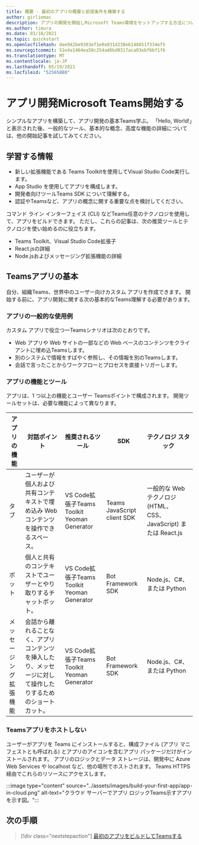 ```yaml
---
title: 概要 - 最初のアプリの概要と前提条件を構築する
author: girliemac
description: アプリの開発を開始しMicrosoft Teams環境をセットアップする方法について学習します。
ms.author: timura
ms.date: 03/18/2021
ms.topic: quickstart
ms.openlocfilehash: dae942be9383ef1e0a931d238e6148651f334ef5
ms.sourcegitcommit: 51e4a1464ea58c254ad6bd0317aca03ebf6bf1f6
ms.translationtype: MT
ms.contentlocale: ja-JP
ms.lasthandoff: 05/19/2021
ms.locfileid: "52565880"
---
```

# <a name="get-started-with-microsoft-teams-app-development"></a>アプリ開発Microsoft Teams開始する

シンプルなアプリを構築して、アプリ開発の基本Teams学ぶ。 「Hello, World!」と表示された後、一般的なツール、基本的な概念、高度な機能の詳細については、他の開始記事を試してみてください。



## <a name="what-youll-learn"></a>学習する情報

* 新しい拡張機能である Teams Toolkitを使用してVisual Studio Code実行します。 
* App Studio を使用してアプリを構成します。
* 開発者向けツールTeams SDK について理解する。
* 認証やTeamsなど、アプリの概念に関する重要な点を検討してください。

コマンド ライン インターフェイス (CLI) などTeams任意のテクノロジを使用して、アプリをビルドできます。 ただし、これらの記事は、次の推奨ツールとテクノロジを使い始めるのに役立ちます。

* Teams Toolkit、Visual Studio Code拡張子
* React.jsの詳細
* Node.jsおよびメッセージング拡張機能の詳細


## <a name="teams-app-fundamentals"></a>Teamsアプリの基本

自分、組織Teams、世界中のユーザー向けカスタム アプリを作成できます。 開始する前に、アプリ開発に関する次の基本的なTeams理解する必要があります。

### <a name="common-app-use-cases"></a>アプリの一般的な使用例

カスタム アプリで役立つ一Teamsシナリオは次のとおりです。

* Web アプリや Web サイトの一部などの Web ベースのコンテンツをクライアントに埋め込Teamsします。
* 別のシステムで情報をすばやく参照し、その情報を別のTeamsします。
* 会話で言ったことからワークフローとプロセスを直接トリガーします。

### <a name="app-capabilities-and-tools"></a>アプリの機能とツール

アプリは、1 つ以上の機能とユーザー Teamsポイントで構成されます。 開発ツールセットは、必要な機能によって異なります。

| **アプリの機能**| **対話ポイント** | **推奨されるツール** | **SDK** | **テクノロジ スタック** |
|--------|--------|--------|--------|--------|
| タブ | ユーザーが個人および共有コンテキストで埋め込み Web コンテンツを操作できるスペース。 | VS Code拡張子Teams Toolkit Yeoman Generator | Teams JavaScript client SDK | 一般的な Web テクノロジ (HTML、CSS、JavaScript) または React.js |
| ボット | 個人と共有のコンテキストでユーザーとやり取りするチャットボット。 | VS Code拡張子Teams Toolkit Yeoman Generator | Bot Framework SDK | Node.js、C#、または Python | 
| メッセージング拡張機能 | 会話から離れることなく、アプリ コンテンツを挿入したり、メッセージに対して操作したりするためのショートカット。 | VS Code拡張子Teams Toolkit Yeoman Generator | Bot Framework SDK | Node.js、C#、または Python |

### <a name="teams-doesnt-host-your-app"></a>Teamsアプリをホストしない

ユーザーがアプリを Teams にインストールすると、構成ファイル (アプリ マニフェストとも呼ばれる) とアプリのアイコンを含むアプリ パッケージだけがインストールされます。 アプリのロジックとデータ ストレージは、開発中に Azure Web Services や localhost など、他の場所でホストされます。 Teams HTTPS 経由でこれらのリソースにアクセスします。

:::image type="content" source="../assets/images/build-your-first-app/app-in-cloud.png" alt-text="クラウド サーバーでアプリ ロジックTeams示すアプリを示す図。":::

## <a name="next-step"></a>次の手順

> [!div class="nextstepaction"]
> [最初のアプリをビルドしてTeamsする](../build-your-first-app/build-and-run.md)
